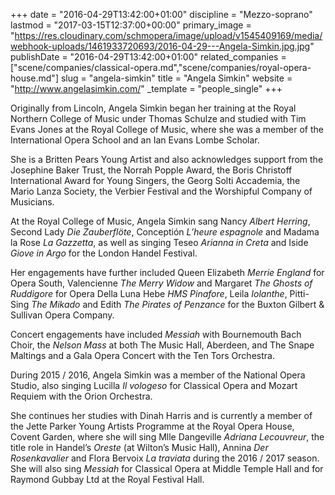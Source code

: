 +++
date = "2016-04-29T13:42:00+01:00"
discipline = "Mezzo-soprano"
lastmod = "2017-03-15T12:37:00+00:00"
primary_image = "https://res.cloudinary.com/schmopera/image/upload/v1545409169/media/webhook-uploads/1461933720693/2016-04-29---Angela-Simkin.jpg.jpg"
publishDate = "2016-04-29T13:42:00+01:00"
related_companies = ["scene/companies/classical-opera.md","scene/companies/royal-opera-house.md"]
slug = "angela-simkin"
title = "Angela Simkin"
website = "http://www.angelasimkin.com/"
_template = "people_single"
+++

Originally from Lincoln, Angela Simkin began her training at the Royal Northern College of Music under Thomas Schulze and studied with Tim Evans Jones at the Royal College of Music, where she was a member of the International Opera School and an Ian Evans Lombe Scholar.

She is a Britten Pears Young Artist and also acknowledges support from the Josephine Baker Trust, the Norrah Popple Award, the Boris Christoff International Award for Young Singers, the Georg Solti Accademia, the Mario Lanza Society, the Verbier Festival and the Worshipful Company of Musicians.

At the Royal College of Music, Angela Simkin sang Nancy *Albert Herring*, Second Lady *Die Zauberflöte*, Conceptión *L’heure espagnole* and Madama la Rose *La Gazzetta*, as well as singing Teseo *Arianna in Creta* and Iside *Giove in Argo* for the London Handel Festival.

Her engagements have further included Queen Elizabeth *Merrie England* for Opera South, Valencienne *The Merry Widow* and Margaret *The Ghosts of Ruddigore* for Opera Della Luna Hebe *HMS Pinafore*, Leila *Iolanthe*, Pitti-Sing *The Mikado* and Edith *The Pirates of Penzance* for the Buxton Gilbert & Sullivan Opera Company.

Concert engagements have included *Messiah* with Bournemouth Bach Choir, the *Nelson Mass* at both The Music Hall, Aberdeen, and The Snape Maltings and a Gala Opera Concert with the Ten Tors Orchestra.

During 2015 / 2016, Angela Simkin was a member of the National Opera Studio, also singing Lucilla *Il vologeso* for Classical Opera and Mozart Requiem with the Orion Orchestra.

She continues her studies with Dinah Harris and is currently a member of the Jette Parker Young Artists Programme at the Royal Opera House, Covent Garden, where she will sing Mlle Dangeville *Adriana Lecouvreur*, the title role in Handel’s *Oreste* (at Wilton’s Music Hall), Annina *Der Rosenkavalier* and Flora Bervoix *La traviata* during the 2016 / 2017 season. She will also sing *Messiah* for Classical Opera at Middle Temple Hall and for Raymond Gubbay Ltd at the Royal Festival Hall.

